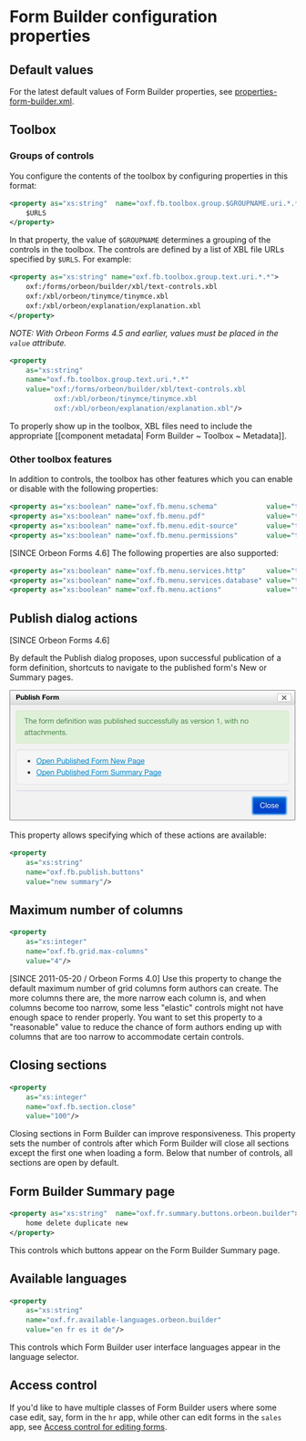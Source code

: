 # Form Builder configuration properties

<!-- toc -->

## Default values

For the latest default values of Form Builder properties, see [properties-form-builder.xml](https://github.com/orbeon/orbeon-forms/blob/master/src/resources-packaged/config/properties-form-builder.xml).

## Toolbox 

### Groups of controls

You configure the contents of the toolbox by configuring properties in this format:

```xml
<property as="xs:string"  name="oxf.fb.toolbox.group.$GROUPNAME.uri.*.*">
    $URLS
</property>
```

In that property, the value of `$GROUPNAME` determines a grouping of the controls in the toolbox. The controls are defined by a list of XBL file URLs specified by `$URLS`. For example:

```xml
<property as="xs:string" name="oxf.fb.toolbox.group.text.uri.*.*">
    oxf:/forms/orbeon/builder/xbl/text-controls.xbl
    oxf:/xbl/orbeon/tinymce/tinymce.xbl
    oxf:/xbl/orbeon/explanation/explanation.xbl
</property>
```

*NOTE: With Orbeon Forms 4.5 and earlier, values must be placed in the `value` attribute.*

```xml
<property
    as="xs:string"
    name="oxf.fb.toolbox.group.text.uri.*.*"
    value="oxf:/forms/orbeon/builder/xbl/text-controls.xbl
           oxf:/xbl/orbeon/tinymce/tinymce.xbl
           oxf:/xbl/orbeon/explanation/explanation.xbl"/>
```

To properly show up in the toolbox, XBL files need to include the appropriate [[component metadata| Form Builder ~ Toolbox ~ Metadata]].

### Other toolbox features

In addition to controls, the toolbox has other features which you can enable or disable with the following properties:

```xml
<property as="xs:boolean" name="oxf.fb.menu.schema"            value="true"/>
<property as="xs:boolean" name="oxf.fb.menu.pdf"               value="true"/>
<property as="xs:boolean" name="oxf.fb.menu.edit-source"       value="true"/>
<property as="xs:boolean" name="oxf.fb.menu.permissions"       value="true"/>
```

[SINCE Orbeon Forms 4.6] The following properties are also supported:

```xml
<property as="xs:boolean" name="oxf.fb.menu.services.http"     value="true"/>
<property as="xs:boolean" name="oxf.fb.menu.services.database" value="true"/>
<property as="xs:boolean" name="oxf.fb.menu.actions"           value="true"/>
```

## Publish dialog actions

[SINCE Orbeon Forms 4.6]

By default the Publish dialog proposes, upon successful publication of a form definition, shortcuts to navigate to the published form's New or Summary pages.

![Publish dialog](/form-builder/images/publish-initial-after.png)

This property allows specifying which of these actions are available:

```xml
<property
    as="xs:string"
    name="oxf.fb.publish.buttons"
    value="new summary"/>
```

## Maximum number of columns 

```xml
<property
    as="xs:integer"
    name="oxf.fb.grid.max-columns"
    value="4"/>
```

[SINCE 2011-05-20 / Orbeon Forms 4.0] Use this property to change the default maximum number of grid columns form authors can create. The more columns there are, the more narrow each column is, and when columns become too narrow, some less "elastic" controls might not have enough space to render properly. You want to set this property to a "reasonable" value to reduce the chance of form authors ending up with columns that are too narrow to accommodate certain controls.

## Closing sections

```xml
<property
    as="xs:integer"
    name="oxf.fb.section.close"
    value="100"/>
```

Closing sections in Form Builder can improve responsiveness. This property sets the number of controls after which Form Builder will close all sections except the first one when loading a form. Below that number of controls, all sections are open by default.

## Form Builder Summary page

```xml
<property as="xs:string"  name="oxf.fr.summary.buttons.orbeon.builder">
    home delete duplicate new
</property>
```

This controls which buttons appear on the Form Builder Summary page.

## Available languages

```xml
<property
    as="xs:string"
    name="oxf.fr.available-languages.orbeon.builder"
    value="en fr es it de"/>
```

This controls which Form Builder user interface languages appear in the language selector.

## Access control 

If you'd like to have multiple classes of Form Builder users where some case edit, say, form in the `hr` app, while other can edit forms in the `sales` app, see [Access control for editing forms](http://wiki.orbeon.com/forms/doc/developer-guide/form-runner/access-control#TOC-Access-control-for-editing-forms).
